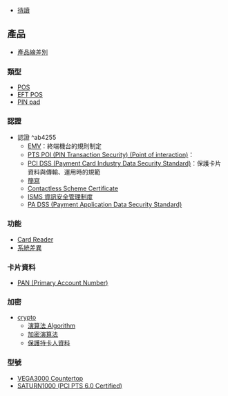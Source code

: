 - [待讀](待讀.md)



## 產品
- [產品線差別](產品線差別.md)

### 類型
- [POS](POS.md)
- [EFT POS](EFT%20POS.md)
- [PIN pad](PIN%20pad.md)

### 認證
- 認證 ^ab4255
	- [EMV](EMV.md)：終端機台的規則制定
	- [PTS POI (PIN Transaction Security) (Point of interaction)](PTS%20POI%20(PIN%20Transaction%20Security)%20(Point%20of%20interaction).md)：
	- [PCI DSS (Payment Card Industry Data Security Standard)](PCI%20DSS%20(Payment%20Card%20Industry%20Data%20Security%20Standard).md)：保護卡片資料與傳輸、運用時的規範
	- [簡寫](簡寫.md)
	- [Contactless Scheme Certificate](Contactless%20Scheme%20Certificate.md)
	- [ISMS 資訊安全管理制度](ISMS%20資訊安全管理制度.md)
	- [PA DSS (Payment Application Data Security Standard)](PA%20DSS%20(Payment%20Application%20Data%20Security%20Standard).md)

### 功能
- [Card Reader](Card%20Reader.md)
- [系統差異](系統差異.md)

### 卡片資料
- [PAN (Primary Account Number)](PAN%20(Primary%20Account%20Number).md)

### 加密
- [crypto](crypto.md)
	- [演算法 Algorithm](演算法%20Algorithm.md)
	- [加密演算法](加密演算法.md)
	- [保護持卡人資料](保護持卡人資料.md)


### 型號
- [VEGA3000 Countertop](VEGA3000%20Countertop.md)
- [SATURN1000 (PCI PTS 6.0 Certified)](SATURN1000%20(PCI%20PTS%206.0%20Certified).md)




